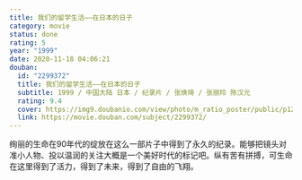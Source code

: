 ```yaml
---
title: 我们的留学生活——在日本的日子
category: movie
status: done
rating: 5
year: "1999"
date: 2020-11-18 04:06:21
douban:
  id: "2299372"
  title: 我们的留学生活——在日本的日子
  subtitle: 1999 / 中国大陆 日本 / 纪录片 / 张焕琦 / 张丽玲 陈汉元
  rating: 9.4
  cover: https://img9.doubanio.com/view/photo/m_ratio_poster/public/p1216048046.jpg
  link: https://movie.douban.com/subject/2299372/
---
```


绚丽的生命在90年代的绽放在这么一部片子中得到了永久的纪录。能够把镜头对准小人物、投以温润的关注大概是一个美好时代的标记吧。纵有苦有拼搏，可生命在这里得到了活力，得到了未来，得到了自由的飞翔。